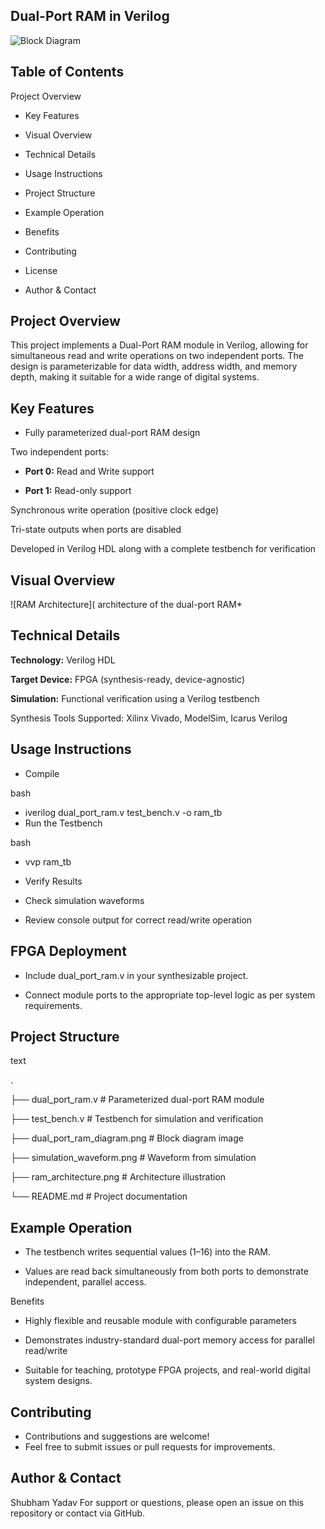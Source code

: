 ## Dual-Port RAM in Verilog
![Block Diagram]([[dual_port_ram_diagram.png_](https://github.com/Shubhamyadav65381/Dual_port_Ram/blob/main/output%20waveform.png?raw=true](https://github.com/Shubhamyadav65381/Dual_port_Ram/blob/main/RTL.png?raw=true)))

## Table of Contents
Project Overview

- Key Features

- Visual Overview

- Technical Details

- Usage Instructions

- Project Structure

- Example Operation

- Benefits

- Contributing

- License

- Author & Contact

## Project Overview
This project implements a Dual-Port RAM module in Verilog, allowing for simultaneous read and write operations on two independent ports. The design is parameterizable for data width, address width, and memory depth, making it suitable for a wide range of digital systems.

## Key Features
- Fully parameterized dual-port RAM design

Two independent ports:

- **Port 0:** Read and Write support

- **Port 1:** Read-only support

Synchronous write operation (positive clock edge)

Tri-state outputs when ports are disabled

Developed in Verilog HDL along with a complete testbench for verification

## Visual Overview
![RAM Architecture]( architecture of the dual-port RAM*

## Technical Details
**Technology:** Verilog HDL

**Target Device:** FPGA (synthesis-ready, device-agnostic)

**Simulation:** Functional verification using a Verilog testbench

Synthesis Tools Supported: Xilinx Vivado, ModelSim, Icarus Verilog

## Usage Instructions
- Compile

bash
- iverilog dual_port_ram.v test_bench.v -o ram_tb
- Run the Testbench

bash
- vvp ram_tb
- Verify Results

- Check simulation waveforms 

- Review console output for correct read/write operation

## FPGA Deployment

- Include dual_port_ram.v in your synthesizable project.

- Connect module ports to the appropriate top-level logic as per system requirements.

## Project Structure
text

.

├── dual_port_ram.v                       # Parameterized dual-port RAM module 

├── test_bench.v                          # Testbench for simulation and verification

├── dual_port_ram_diagram.png             # Block diagram image

├── simulation_waveform.png               # Waveform from simulation

├── ram_architecture.png                  # Architecture illustration

└── README.md                             # Project documentation

## Example Operation
- The testbench writes sequential values (1–16) into the RAM.

- Values are read back simultaneously from both ports to demonstrate independent, parallel access.

Benefits
- Highly flexible and reusable module with configurable parameters

- Demonstrates industry-standard dual-port memory access for parallel read/write

- Suitable for teaching, prototype FPGA projects, and real-world digital system designs.

## Contributing
- Contributions and suggestions are welcome!
- Feel free to submit issues or pull requests for improvements.

## Author & Contact
Shubham Yadav
For support or questions, please open an issue on this repository or contact via GitHub.
